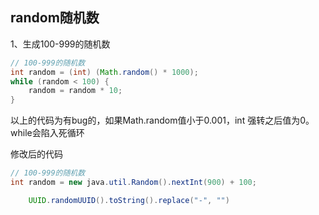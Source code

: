 ## random随机数

1、生成100-999的随机数

~~~java
// 100-999的随机数  
int random = (int) (Math.random() * 1000);  
while (random < 100) {  
    random = random * 10;  
}  
~~~

以上的代码为有bug的，如果Math.random值小于0.001，int 强转之后值为0。while会陷入死循环

修改后的代码

~~~java
// 100-999的随机数  
int random = new java.util.Random().nextInt(900) + 100;
~~~



```java
    UUID.randomUUID().toString().replace("-", "")
```